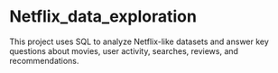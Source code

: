 # Netflix_data_exploration
This project uses SQL to analyze Netflix-like datasets and answer key questions about movies, user activity, searches, reviews, and recommendations.
